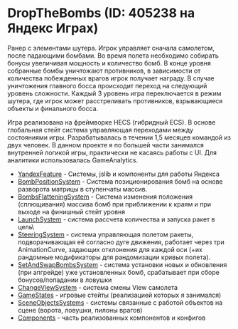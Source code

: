 # DropTheBombs (ID: 405238 на Яндекс Играх)

Ранер с элементами шутера. Игрок управляет сначала самолетом, после падающими бомбами. Во время полета необходимо собирать бонусы увеличивая мощность и количество бомб. В конце уровня собранные бомбы уничтожают противников, в зависимости от количества побежденных
врагов игрок получает награду. В случае уничтожения главного босса происходит переход на следующий уровень сложности. Каждый 3 уровень игра переключается в режим шутера, где игрок может расстреливать противников, взрывающиеся объекты и финального босса.

Игра реализована на фреймворке HECS (гибридный ECS). В основе глобальная стейт система управляющая переходами между состояниями игры. Разрабатывалась в течении 1,5 месяцев командой из двух человек. В данном проекте я по большей части занимался внутренней логикой игры, практически не касаясь работы с UI. Для аналитики использовалась GameAnalytics.

- [YandexFeature](Features/YandexSystem) - Системы, jslib и компоненты для работы Яндекса
- [BombPositionSystem](Systems/Bombs/BombsPositionSystem.cs) - Система позиционирования бомб на основе разворота матрицы в ступенчаты массив.
- [BombsFlatteningSystem](Systems/Bombs/BombsFlatteningSystem.cs) - Система изменения положения (сплющивания) массива бомб при приближении к краям и при выходе на финишный стейт уровня
- [LaunchSystem](Systems/Bombs/LaunchBombsSystem.cs) - система рассчета количества и запуска ракет в цель\
- [SteeringSystem](Systems/Bombs/BombSteeringSystem.cs) - система управляющая полетом ракеты, подворачивающая её согласно дуге движения, работает через три AnimationCurve, задающих отклонения для каждой оси (+их рандомные модификаторы для рандомизации кривых полета).
- [SetAndSwapBombsSystem](Systems/Bombs/BombsSetAndSwapSystem.cs) - система установки новых и обновления (при апгрейде) уже установленных бомб, срабатывает при сборе бонусов/попадании в ловушки
- [ChangeViewSystem](Systems/Plane/ChangePlaneViewSystem.cs) - система смены View самолета
- [GameStates](Systems/GameStates) - игровые стейты (реализацией которых я занимался)
- [SceneObjectsSystems](Systems/SceneObjects) - системы связанные с работой объектов на сцене (ворота, ловушки, пилоны врагов)
- [Components](Components) - часть реализованных компонентов и конфигов
